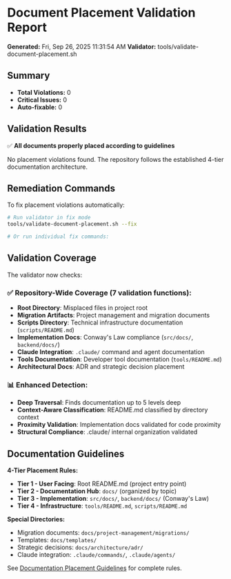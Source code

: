 # Document Placement Validation Report

**Generated:** Fri, Sep 26, 2025 11:31:54 AM
**Validator:** tools/validate-document-placement.sh

## Summary

- **Total Violations:** 0
- **Critical Issues:** 0
- **Auto-fixable:** 0

## Validation Results

✅ **All documents properly placed according to guidelines**

No placement violations found. The repository follows the established 4-tier documentation architecture.

## Remediation Commands

To fix placement violations automatically:

```bash
# Run validator in fix mode
tools/validate-document-placement.sh --fix

# Or run individual fix commands:
```

## Validation Coverage

The validator now checks:

### ✅ **Repository-Wide Coverage** (7 validation functions):
- **Root Directory**: Misplaced files in project root
- **Migration Artifacts**: Project management and migration documents
- **Scripts Directory**: Technical infrastructure documentation (`scripts/README.md`)
- **Implementation Docs**: Conway's Law compliance (`src/docs/`, `backend/docs/`)
- **Claude Integration**: `.claude/` command and agent documentation
- **Tools Documentation**: Developer tool documentation (`tools/README.md`)
- **Architectural Docs**: ADR and strategic decision placement

### 📊 **Enhanced Detection**:
- **Deep Traversal**: Finds documentation up to 5 levels deep
- **Context-Aware Classification**: README.md classified by directory context
- **Proximity Validation**: Implementation docs validated for code proximity
- **Structural Compliance**: .claude/ internal organization validated

## Documentation Guidelines

**4-Tier Placement Rules:**
- **Tier 1 - User Facing**: Root README.md (project entry point)
- **Tier 2 - Documentation Hub**: `docs/` (organized by topic)
- **Tier 3 - Implementation**: `src/docs/`, `backend/docs/` (Conway's Law)
- **Tier 4 - Infrastructure**: `tools/README.md`, `scripts/README.md`

**Special Directories:**
- Migration documents: `docs/project-management/migrations/`
- Templates: `docs/templates/`
- Strategic decisions: `docs/architecture/adr/`
- Claude integration: `.claude/commands/`, `.claude/agents/`

See [Documentation Placement Guidelines](docs/templates/DOCUMENTATION-PLACEMENT-GUIDELINES.md) for complete rules.

